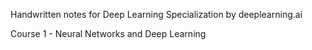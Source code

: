 

Handwritten notes for Deep Learning Specialization by deeplearning.ai

Course 1 - Neural Networks and Deep Learning
